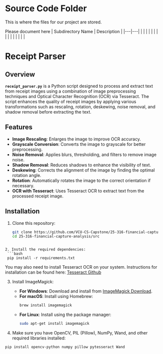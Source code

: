 # Source Code Folder
This is where the files for our project are stored.

Please document here
| Subdirectory Name | Description |
|---|---|
| | |
| | |
| | |
| | |
| | |


# Receipt Parser
## Overview

**`receipt_parser.py`** is a Python script designed to process and extract text from receipt images using a combination of image preprocessing techniques and Optical Character Recognition (OCR) via Tesseract. The script enhances the quality of receipt images by applying various transformations such as rescaling, rotation, deskewing, noise removal, and shadow removal before extracting the text.

## Features

- **Image Rescaling**: Enlarges the image to improve OCR accuracy.
- **Grayscale Conversion**: Converts the image to grayscale for better preprocessing.
- **Noise Removal**: Applies blurs, thresholding, and filters to remove image noise.
- **Shadow Removal**: Reduces shadows to enhance the visibility of text.
- **Deskewing**: Corrects the alignment of the image by finding the optimal rotation angle.
- **Rotation**: Automatically rotates the image to the correct orientation if necessary.
- **OCR with Tesseract**: Uses Tesseract OCR to extract text from the processed receipt image.

## Installation

1. Clone this repository:
   ```bash
   git clone https://github.com/VCU-CS-Capstone/25-316-financial-capture-analysis.git
   cd 25-316-financial-capture-analysis/src
  ```

2. Install the required dependencies:
   ```bash
   pip install -r requirements.txt
  ```

You may also need to  install Tesseract OCR on your system.  Instructions for installation can be found here: [Tesseract Github](https://github.com/tesseract-ocr/tesseract)

3. Install ImageMagick:
   - **For Windows**: Download and install from [ImageMagick Download](https://imagemagick.org/script/download.php).
   - **For macOS**: Install using Homebrew:
     ```bash
     brew install imagemagick
     ```
   - **For Linux**: Install using the package manager:
     ```bash
     sudo apt-get install imagemagick
     ```

4. Make sure you have OpenCV, PIL (Pillow), NumPy, Wand, and other required libraries installed:
```bash
pip install opencv-python numpy pillow pytesseract Wand
```

